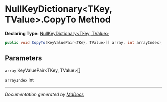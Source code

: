 # NullKeyDictionary\<TKey, TValue\>.CopyTo Method

**Declaring Type:** [NullKeyDictionary\<TKey, TValue\>](../Type.md)

```csharp
public void CopyTo(KeyValuePair<TKey, TValue>[] array, int arrayIndex);
```

## Parameters

`array`  KeyValuePair\<TKey, TValue\>\[\]

`arrayIndex`  int

___

*Documentation generated by [MdDocs](https://github.com/ap0llo/mddocs)*
